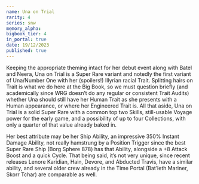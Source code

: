 ```yaml
---
name: Una on Trial
rarity: 4
series: snw
memory_alpha:
bigbook_tier: 4
in_portal: true
date: 19/12/2023
published: true
---
```


Keeping the appropriate theming intact for her debut event along with Batel and Neera, Una on Trial is a Super Rare variant and notedly the first variant of Una/Number One with her (spoilers!) Illyrian racial Trait. Splitting hairs on Trait is what we do here at the Big Book, so we must question briefly (and academically since WRG doesn’t do any regular or consistent Trait Audits) whether Una should still have her Human Trait as she presents with a Human appearance, or where her Engineered Trait is. All that aside, Una on Trial is a solid Super Rare with a common top two Skills, still-usable Voyage power for the early game, and a possibility of up to four Collections, with only a quarter of that value already baked in. 

Her best attribute may be her Ship Ability, an impressive 350% Instant Damage Ability, not really hamstrung by a Position Trigger since the best Super Rare Ship (Borg Sphere 878) has that Ability, alongside a +8 Attack Boost and a quick Cycle. That being said, it’s not very unique, since recent releases Lenore Karidian, Hain, Devore, and Abducted Travis, have a similar ability, and several older crew already in the Time Portal (Bat’leth Mariner, Skorr Tchar) are comparable as well.

